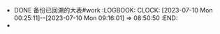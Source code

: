 - DONE 备份已回溯的大表#work
  :LOGBOOK:
  CLOCK: [2023-07-10 Mon 00:25:11]--[2023-07-10 Mon 09:16:01] =>  08:50:50
  :END:
-